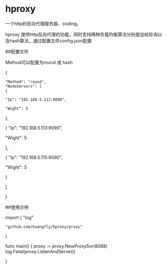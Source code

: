 # hproxy
一个http的反向代理服务器，coding。

hproxy 提供http反向代理的功能，同时支持两种负载均衡算法分别是加权轮询以及hash算法，通过配置文件config.json配置

##配置文件

Method可以配置为round 或 hash

{

	"Method": "round", 
	"NodeServers": [
	{

	"Ip": "192.168.5.112:9090", 

	"Wight": 5
}, 

{
"Ip": "192.168.5.113:9090", 

"Wight": 5

}, 

{
"Ip": "192.168.5.115:9090", 

"Wight": 5

}

]

}

##使用示例

import (
	"log"

	"github.com/huangfly/hproxy/proxy"
)

func main() {
	proxy := proxy.NewProxySvr(8088)
	log.Fatal(proxy.ListenAndServe())

}